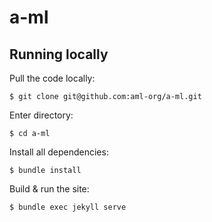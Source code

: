 # a-ml

## Running locally

  Pull the code locally:
  ```
  $ git clone git@github.com:aml-org/a-ml.git
  ```

  Enter directory:
  ```
  $ cd a-ml
  ```

  Install all dependencies:
  ```
  $ bundle install
  ```

  Build & run the site:
  ```
  $ bundle exec jekyll serve
  ```
